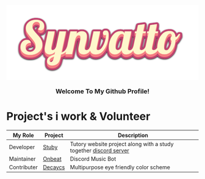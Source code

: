 <h3 align="center">
  <img align="center" src="inkpx-word-art.png">
	<br>
	<br>
  Welcome To My Github Profile!
</h3>

# Project's i work & Volunteer

| My Role       | Project                     | Description   |
| ------------- | -------------               |---------------|
| Developer     | [Stuby](https://stuby.org)  | Tutory website project along with a study together [discord server](discord.gg/university)               |
| Maintainer    | [Onbeat](https://onbeat.me) | Discord Music Bot               |
| Contributer | [Decaycs](https://github.com/decaycs) | Multipurpose eye friendly color scheme |
